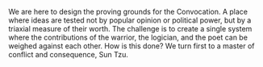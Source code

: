 We are here to design the proving grounds for the Convocation. A place where ideas are tested not by popular opinion or political power, but by a triaxial measure of their worth. The challenge is to create a single system where the contributions of the warrior, the logician, and the poet can be weighed against each other. How is this done? We turn first to a master of conflict and consequence, Sun Tzu.